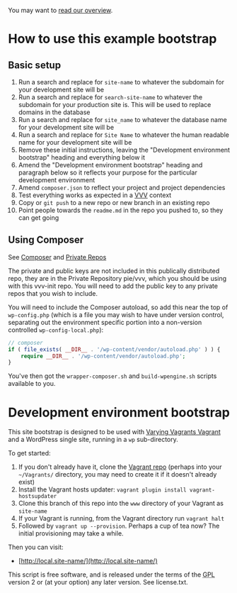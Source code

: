 You may want to [read our overview](https://github.com/cftp/vvv-init/wiki).

# How to use this example bootstrap

## Basic setup

1. Run a search and replace for `site-name` to whatever the subdomain for your development site will be
2. Run a search and replace for `search-site-name` to whatever the subdomain for your production site is. This will be used to replace domains in the database
3. Run a search and replace for `site_name` to whatever the database name for your development site will be
4. Run a search and replace for `Site Name` to whatever the human readable name for your development site will be
5. Remove these initial instructions, leaving the "Development environment bootstrap" heading and everything below it
6. Amend the "Development environment bootstrap" heading and paragraph below so it reflects your purpose for the particular development environment
7. Amend `composer.json` to reflect your project and project dependencies
8. Test everything works as expected in a [VVV](https://github.com/10up/varying-vagrant-vagrants/) context
9. Copy or `git push` to a new repo or new branch in an existing repo
10. Point people towards the `readme.md` in the repo you pushed to, so they can get going

## Using Composer

See [Composer](https://github.com/cftp/vvv-init/wiki/Introduction#composer) and [Private Repos](https://github.com/cftp/vvv-init/wiki/Introduction#private-repos)

The private and public keys are not included in this publically distributed repo, they are in the Private Repository pie/vvv, which you should be using with this vvv-init repo. You will need to add the public key to any private repos that you wish to include.

You will need to include the Composer autoload, so add this near the top of `wp-config.php` (which is a file you may wish to have under version control, separating out the environment specific portion into a non-version controlled `wp-config-local.php`):

```php
// composer
if ( file_exists( __DIR__ . '/wp-content/vendor/autoload.php' ) ) {
	require __DIR__ . '/wp-content/vendor/autoload.php';
}
```

You've then got the `wrapper-composer.sh` and `build-wpengine.sh` scripts available to you.

# Development environment bootstrap

This site bootstrap is designed to be used with [Varying Vagrants Vagrant](https://github.com/10up/varying-vagrant-vagrants/) and a WordPress single site, running in a `wp` sub-directory.

To get started:

1. If you don't already have it, clone the [Vagrant repo](https://github.com/10up/varying-vagrant-vagrants/) (perhaps into your `~/Vagrants/` directory, you may need to create it if it doesn't already exist)
2. Install the Vagrant hosts updater: `vagrant plugin install vagrant-hostsupdater`
3. Clone this branch of this repo into the `www` directory of your Vagrant as `site-name`
4. If your Vagrant is running, from the Vagrant directory run `vagrant halt`
5. Followed by `vagrant up --provision`.  Perhaps a cup of tea now? The initial provisioning may take a while.


Then you can visit:
* [http://local.site-name/](http://local.site-name/)

This script is free software, and is released under the terms of the <abbr title="GNU General Public License">GPL</abbr> version 2 or (at your option) any later version. See license.txt.
